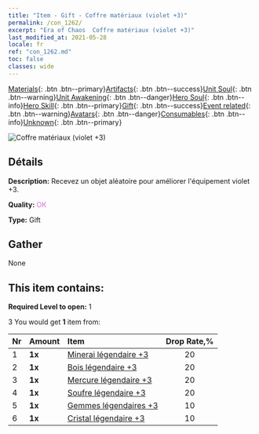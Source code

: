 ```yaml
---
title: "Item - Gift - Coffre matériaux (violet +3)"
permalink: /con_1262/
excerpt: "Era of Chaos  Coffre matériaux (violet +3)"
last_modified_at: 2021-05-28
locale: fr
ref: "con_1262.md"
toc: false
classes: wide
---
```

 [Materials](/ItemsFR/){: .btn .btn--primary}[Artifacts](/ItemsFR/Artifacts/){: .btn .btn--success}[Unit Soul](/ItemsFR/UnitSoul/){: .btn .btn--warning}[Unit Awakening](/ItemsFR/UnitAwakening/){: .btn .btn--danger}[Hero Soul](/ItemsFR/HeroSoul/){: .btn .btn--info}[Hero Skill](/ItemsFR/HeroSkill/){: .btn .btn--primary}[Gift](/ItemsFR/Gift/){: .btn .btn--success}[Event related](/ItemsFR/Events/){: .btn .btn--warning}[Avatars](/ItemsFR/Avatars/){: .btn .btn--danger}[Consumables](/ItemsFR/Consumables/){: .btn .btn--info}[Unknown](/ItemsFR/Unknown/){: .btn .btn--primary}

 ![Coffre matériaux (violet +3)](/images/t/i_304002.png)

## Détails
 **Description:** Recevez un objet aléatoire pour améliorer l'équipement violet +3.

 **Quality:** <span style="color: #DA70D6">OK</span>

 **Type:** Gift

## Gather

  None

## This item contains:

 **Required Level to open:** 1

 3 You would get **1** item  from:

  | Nr | Amount |     Item    | Drop Rate,% |
  |:---|:-------|:------------|:---------:|
  | 1 |  **1x** | [Minerai légendaire +3](/ItemsFR/mat_54/) | 20 | 
  | 2 |  **1x** | [Bois légendaire +3](/ItemsFR/mat_55/) | 20 | 
  | 3 |  **1x** | [Mercure légendaire +3](/ItemsFR/mat_56/) | 20 | 
  | 4 |  **1x** | [Soufre légendaire +3](/ItemsFR/mat_57/) | 20 | 
  | 5 |  **1x** | [Gemmes légendaires +3](/ItemsFR/mat_58/) | 10 | 
  | 6 |  **1x** | [Cristal légendaire +3](/ItemsFR/mat_59/) | 10 | 
